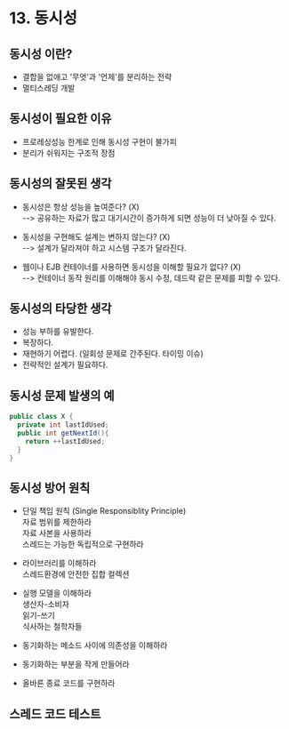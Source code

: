 # 13. 동시성

## 동시성 이란?
- 결합을 없애고 '무엇'과 '언제'를 분리하는 전략
- 멀티스레딩 개발

## 동시성이 필요한 이유
- 프로레싱성능 한계로 인해 동시성 구현이 불가피
- 분리가 쉬워지는 구조적 장점

## 동시성의 잘못된 생각
- 동시성은 항상 성능을 높여준다? (X)
<br> --> 공유하는 자료가 많고 대기시간이 증가하게 되면 성능이 더 낮아질 수 있다.</br>

- 동시성을 구현해도 설계는 변하지 않는다? (X)
<br> --> 설계가 달라져야 하고 시스템 구조가 달라진다.</br>

- 웹이나 EJB 컨테이너를 사용하면 동시성을 이해할 필요가 없다? (X)
<br> --> 컨테이너 동작 원리를 이해해야 동시 수정, 데드락 같은 문제를 피할 수 있다.</br>

## 동시성의 타당한 생각
- 성능 부하를 유발한다.
- 복장하다.
- 재현하기 어렵다. (일회성 문제로 간주된다. 타이밍 이슈)
- 전략적인 설계가 필요하다.

## 동시성 문제 발생의 예
```java
public class X {
  private int lastIdUsed;
  public int getNextId(){
    return ++lastIdUsed;
  }
}
```

## 동시성 방어 원칙
- 단일 책임 원칙 (Single Responsiblity Principle)
<br>자료 범위를 제한하라
<br>자료 사본을 사용하라
<br>스레드는 가능한 독립적으로 구현하라

- 라이브러리를 이해하라
<br>스레드환경에 안전한 집합 컬렉션

- 실행 모델을 이해하라
<br>생산자-소비자
<br>읽기-쓰기
<br>식사하는 철학자들

- 동기화하는 메소드 사이에 의존성을 이해하라

- 동기화하는 부분을 작게 만들어라

- 올바른 종료 코드를 구현하라

## 스레드 코드 테스트
